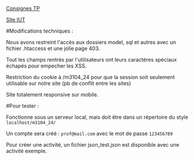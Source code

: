 [Consignes TP](https://people.irisa.fr/Nicolas.Le_Sommer/ens/M3104/tps/)

[Site IUT](http://m3104.iut-info-vannes.net/m3104_24/)


#Modifications techniques :

Nous avons restreint l'accès aux dossiers model, sql et autres avec un fichier .htaccess et une jolie page 403.

Tout les champs rentrés par l'utilisateurs ont leurs caractères spéciaux échapés pour empecher les XSS.

Restriction du cookie à /m3104_24 pour que la session soit seulement utilisable sur notre site (pb de conflit entre les sites)

Site totalement responsive sur mobile.

#Pour tester : 

Fonctionne sous un serveur local, mais doit être dans un répertoire du style `localhost/m3104_24/`

Un compte sera créé : `prof@mail.com` avec le mot de passe `123456789`

Pour créer une activité, un fichier json_test.json est disponible avec une activité exemple.